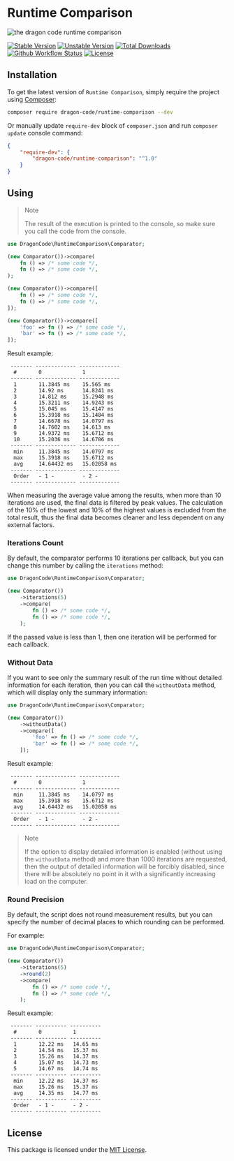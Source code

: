 # Runtime Comparison

![the dragon code runtime comparison](https://preview.dragon-code.pro/the-dragon-code/runtime-comparison.svg?brand=php)

[![Stable Version][badge_stable]][link_packagist]
[![Unstable Version][badge_unstable]][link_packagist]
[![Total Downloads][badge_downloads]][link_packagist]
[![Github Workflow Status][badge_build]][link_build]
[![License][badge_license]][link_license]

## Installation

To get the latest version of `Runtime Comparison`, simply require the project using [Composer](https://getcomposer.org):

```bash
composer require dragon-code/runtime-comparison --dev
```

Or manually update `require-dev` block of `composer.json` and run `composer update` console command:

```json
{
    "require-dev": {
        "dragon-code/runtime-comparison": "^1.0"
    }
}
```

## Using

> Note
>
> The result of the execution is printed to the console, so make sure you call the code from the console.

```php
use DragonCode\RuntimeComparison\Comparator;

(new Comparator())->compare(
    fn () => /* some code */,
    fn () => /* some code */,
);

(new Comparator())->compare([
    fn () => /* some code */,
    fn () => /* some code */,
]);

(new Comparator())->compare([
    'foo' => fn () => /* some code */,
    'bar' => fn () => /* some code */,
]);
```

Result example:

```
 ------- ------------- ------------- 
  #       0             1            
 ------- ------------- ------------- 
  1       11.3845 ms    15.565 ms    
  2       14.92 ms      14.8241 ms   
  3       14.812 ms     15.2948 ms   
  4       15.3211 ms    14.9243 ms   
  5       15.045 ms     15.4147 ms   
  6       15.3918 ms    15.1484 ms   
  7       14.6678 ms    14.0797 ms   
  8       14.7602 ms    14.613 ms    
  9       14.9372 ms    15.6712 ms   
  10      15.2036 ms    14.6706 ms   
 ------- ------------- ------------- 
  min     11.3845 ms    14.0797 ms   
  max     15.3918 ms    15.6712 ms   
  avg     14.64432 ms   15.02058 ms  
 ------- ------------- ------------- 
  Order   - 1 -         - 2 -        
 ------- ------------- ------------- 
```

When measuring the average value among the results, when more than 10 iterations are used, the final data is filtered by peak values. The calculation of the 10% of the lowest and
10% of the highest values is excluded from the total result, thus the final data becomes cleaner and less dependent on any external factors.

### Iterations Count

By default, the comparator performs 10 iterations per callback, but you can change this number by calling the `iterations` method:

```php
use DragonCode\RuntimeComparison\Comparator;

(new Comparator())
    ->iterations(5)
    ->compare(
        fn () => /* some code */,
        fn () => /* some code */,
    );
```

If the passed value is less than 1, then one iteration will be performed for each callback.

### Without Data

If you want to see only the summary result of the run time without detailed information for each iteration, then you can call the `withoutData` method, which will display only the
summary information:

```php
use DragonCode\RuntimeComparison\Comparator;

(new Comparator())
    ->withoutData()
    ->compare([
        'foo' => fn () => /* some code */,
        'bar' => fn () => /* some code */,
    ]);
```

Result example:

```
 ------- ------------- ------------- 
  #       0             1            
 ------- ------------- ------------- 
  min     11.3845 ms    14.0797 ms   
  max     15.3918 ms    15.6712 ms   
  avg     14.64432 ms   15.02058 ms  
 ------- ------------- ------------- 
  Order   - 1 -         - 2 -        
 ------- ------------- ------------- 
```

> Note
>
> If the option to display detailed information is enabled (without using the `withoutData` method) and more than 1000 iterations are requested, then the output of detailed
> information will be forcibly disabled, since there will be absolutely no point in it with a significantly increasing load on the computer.

### Round Precision

By default, the script does not round measurement results, but you can specify the number of decimal places to which rounding can be performed.

For example:

```php
use DragonCode\RuntimeComparison\Comparator;

(new Comparator())
    ->iterations(5)
    ->round(2)
    ->compare(
        fn () => /* some code */,
        fn () => /* some code */,
    );
```

Result example:

```
 ------- ---------- ---------- 
  #       0          1         
 ------- ---------- ---------- 
  1       12.22 ms   14.65 ms  
  2       14.54 ms   15.37 ms  
  3       15.26 ms   14.37 ms  
  4       15.07 ms   14.73 ms  
  5       14.67 ms   14.74 ms  
 ------- ---------- ---------- 
  min     12.22 ms   14.37 ms  
  max     15.26 ms   15.37 ms  
  avg     14.35 ms   14.77 ms  
 ------- ---------- ---------- 
  Order   - 1 -      - 2 -     
 ------- ---------- ---------- 
```

## License

This package is licensed under the [MIT License](LICENSE).


[badge_build]:          https://img.shields.io/github/actions/workflow/status/TheDragonCode/runtime-comparison/phpunit.yml?style=flat-square

[badge_downloads]:      https://img.shields.io/packagist/dt/dragon-code/runtime-comparison.svg?style=flat-square

[badge_license]:        https://img.shields.io/packagist/l/dragon-code/runtime-comparison.svg?style=flat-square

[badge_stable]:         https://img.shields.io/github/v/release/TheDragonCode/runtime-comparison?label=stable&style=flat-square

[badge_unstable]:       https://img.shields.io/badge/unstable-dev--main-orange?style=flat-square

[link_build]:           https://github.com/TheDragonCode/runtime-comparison/actions

[link_license]:         LICENSE

[link_packagist]:       https://packagist.org/packages/dragon-code/runtime-comparison
